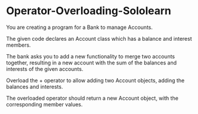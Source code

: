 # Operator-Overloading-Sololearn

You are creating a program for a Bank to manage Accounts.

The given code declares an Account class which has a balance and interest members.

The bank asks you to add a new functionality to merge two accounts together, resulting in a new account with the sum of the balances and interests of the given accounts.

Overload the + operator to allow adding two Account objects, adding the balances and interests.

The overloaded operator should return a new Account object, with the corresponding member values.
